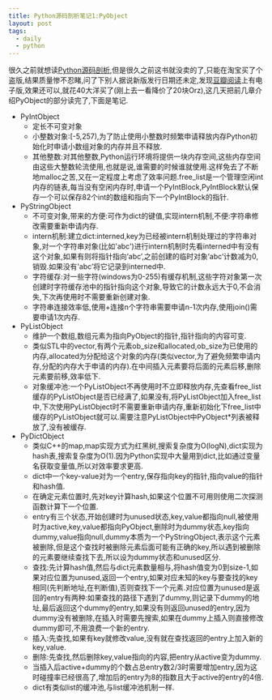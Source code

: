 ```yaml
---
title: Python源码剖析笔记1:PyObject 
layout: post
tags:
  - daily
  - python
---
```


很久之前就想读[Python源码剖析](http://book.douban.com/subject/3117898/),但是很久之前这书就没卖的了,只能在淘宝买了个盗版,结果质量惨不忍睹,问了下别人据说新版发行日期还未定,发现[豆瓣阅读](http://read.douban.com/ebook/1499455/?dcs=subject-einfo&dcm=douban&dct=3117898)上有电子版,效果还可以,就花40大洋买了(刚上去一看降价了20块Orz),这几天把前几章介绍PyObject的部分读完了,下面是笔记.

- PyIntObject
  - 定长不可变对象
  - 小整数对象:[-5,257),为了防止使用小整数时频繁申请释放内存Python初始化时申请小数组对象的内存并且不释放.
  - 其他整数:对其他整数,Python运行环境将提供一块内存空间,这些内存空间由这些大整数轮流使用,也就是说,谁需要的时候谁就使用.这样免去了不断地malloc之苦,又在一定程度上考虑了效率问题.free_list是一个管理空闲int内存的链表,每当没有空闲内存时,申请一个PyIntBlock,PyIntBlock默认保存一个可以保存82个int的数组和指向下一个PyIntBlock的指针.
- PyStringObject
  - 不可变对象,带来的方便:可作为dict的键值,实现intern机制,不便:字符串修改需要重新申请内存.
  - intern机制:建立dict:interned,key为已经被intern机制处理过的字符串对象,对一个字符串对象(比如'abc')进行intern机制时先看interned中有没有这个对象,如果有则将指针指向’abc’,之前创建的临时对象’abc’计数减为0,销毁.如果没有'abc’将它记录到interned中.
  - 字符缓存:对一些字符(windows为0-255)有缓存机制,这些字符对象第一次创建时字符缓存池中的指针指向这个对象,导致它的计数永远大于0,不会消失,下次再使用时不需要重新创建对象.
  - 字符串连接效率低,使用+连接n个字符串需要申请n-1次内存,使用join()需要申请1次内存.
- PyListObject
  - 维护一个数组,数组元素为指向PyObject的指针,指针指向的内容可变.
  - 类似STL中的vector,有两个元素ob_size和allocated,ob_size为已使用的内存,allocated为分配给这个对象的内存(类似vector,为了避免频繁申请内存,分配的内存大于申请的内存).在中间插入元素要将后面的元素后移,删除元素要前移,效率低下.
  - 对象缓冲池:一个PyListObject不再使用时不立即释放内存,先查看free_list缓存的PyListObject是否已经满了,如果没有,将PyListObject加入free_list中,下次使用PyListObject时不需要重新申请内存,重新初始化下free_list中缓存的PyListObject就可以.需要注意PyListObject中PyObject*列表被释放了,没有被缓存.
- PyDictObject
  - 类似C++的map,map实现方式为红黑树,搜索复杂度为O(logN),dict实现为hash表,搜索复杂度为O(1).因为Python实现中大量用到dict,比如通过变量名获取变量值,所以对效率要求更高.
  - dict中一个key-value对为一个entry,保存指向key的指针,指向value的指针和hash值.
  - 在确定元素位置时,先对key计算hash,如果这个位置不可用则使用二次探测函数计算下一个位置.
  - entry有三个状态,开始创建时为unused状态,key,value都指向null,被使用时为active,key,value都指向PyObject,删除时为dummy状态,key指向dummy,value指向null,dummy本质为一个PyStringObject,表示这个元素被删除,但是这个查找时被删除元素后面可能有正确的key,所以遇到被删除的元素要继续查找下去,所以设为dummy状态和unused区分.
  - 查找:先计算hash值,然后与dict元素数量相与,将hash值变为0到size-1,如果对应位置为unused,返回一个entry,如果对应未知的key与要查找的key相同(先判断地址,在判断值),否则查找下一个元素.对应位置为unused是返回的entry有两种:如果查找的路径下遇到了dummy,则记录下dummy的地址,最后返回这个dummy的entry,如果没有则返回unused的entry,因为dummy没有被删除,在插入时需要先搜索,如果在dummy上插入则直接修改dummy即可,不用浪费一个新的entry.
  - 插入:先查找,如果有key就修改value,没有就在查找返回的entry上加入新的key,value.
  - 删除:先查找,然后删除key,value指向的内容,把entry从active变为dummy.
  - 当插入后active+dummy的个数占总entry数2/3时需要增加entry,因为这时碰撞率已经很高了,增加后的entry为8的指数且大于active的entry的4倍.
  - dict有类似list的缓冲池,与list缓冲池机制一样.